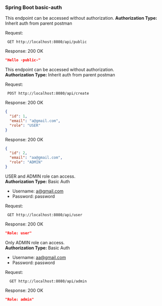 ### Spring Boot basic-auth

This endpoint can be accessed without authorization.
**Authorization Type:** Inherit auth from parent postman

Request:
```http
 GET http://localhost:8080/api/public
```
Response: 200 OK
```json
"Hello -public-"
```
This endpoint can be accessed without authorization.  
**Authorization Type:** Inherit auth from parent postman

Request:
```http
 POST http://localhost:8080/api/create
```
Response: 200 OK
```json
{
  "id": 1,
  "email": "a@gmail.com",
  "role": "USER"
}
```
Response: 200 OK
```json
{
  "id": 2,
  "email": "aa@gmail.com",
  "role": "ADMIN"
}
```
USER and ADMIN role can access.  
**Authorization Type:** Basic Auth
- Username: a@gmail.com
- Password: password

Request:
```http
 GET http://localhost:8080/api/user
```
Response: 200 OK
```json
"Role: user"
```
Only ADMIN role can access.  
**Authorization Type:** Basic Auth
- Username: aa@gmail.com
- Password: password  

Request:
```http
  GET http://localhost:8080/api/admin
```
Response: 200 OK
```json
"Role: admin"
```


